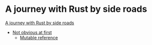 # A journey with Rust by side roads

[A journey with Rust by side roads](title-page.md)

- [Not obvious at first](not-obvious-at-first.md)
    - [Mutable reference](not-obvious-at-first/mutable-reference.md)